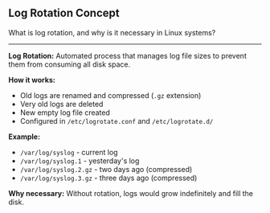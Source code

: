## Log Rotation Concept

What is log rotation, and why is it necessary in Linux systems?

---

**Log Rotation:** Automated process that manages log file sizes to prevent them from consuming all disk space.

**How it works:**
- Old logs are renamed and compressed (`.gz` extension)
- Very old logs are deleted
- New empty log file created
- Configured in `/etc/logrotate.conf` and `/etc/logrotate.d/`

**Example:**
- `/var/log/syslog` - current log
- `/var/log/syslog.1` - yesterday's log
- `/var/log/syslog.2.gz` - two days ago (compressed)
- `/var/log/syslog.3.gz` - three days ago (compressed)

**Why necessary:** Without rotation, logs would grow indefinitely and fill the disk.

